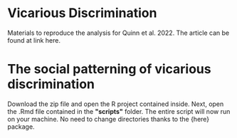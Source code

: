 # Vicarious Discrimination
Materials to reproduce the analysis for Quinn et al. 2022. The article can be found at link here.

# The social patterning of vicarious discrimination

Download the zip file and open the R project contained inside. Next, open the .Rmd file contained in the **"scripts"** folder. The entire script will now run on your machine. No need to change directories thanks to the {here} package.
